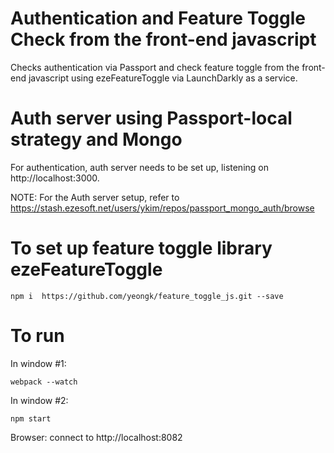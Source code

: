 # Authentication and Feature Toggle Check from the front-end javascript

Checks authentication via Passport and check feature toggle from the front-end javascript using ezeFeatureToggle via LaunchDarkly as a service.


# Auth server using Passport-local strategy and Mongo

For authentication, auth server needs to be set up, listening on http://localhost:3000.


NOTE: For the Auth server setup, refer to https://stash.ezesoft.net/users/ykim/repos/passport_mongo_auth/browse


# To set up feature toggle library ezeFeatureToggle

```
npm i  https://github.com/yeongk/feature_toggle_js.git --save
```

# To run
In window #1:
```
webpack --watch
```

In window #2:
```
npm start
```

Browser:
connect to http://localhost:8082
